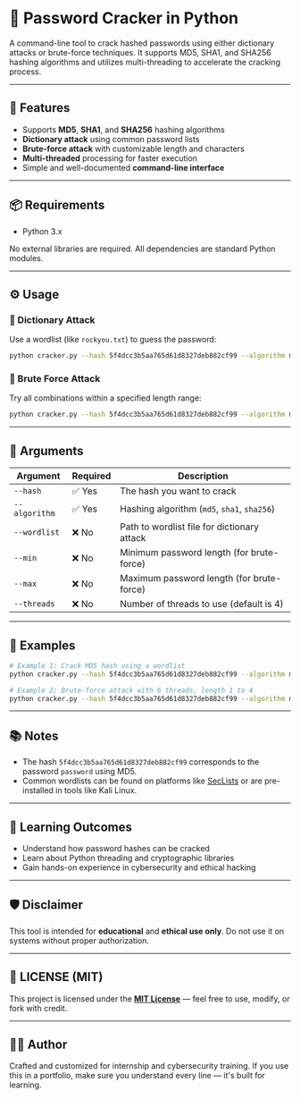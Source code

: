# 🔐 Password Cracker in Python

A command-line tool to crack hashed passwords using either dictionary attacks or brute-force techniques. It supports MD5, SHA1, and SHA256 hashing algorithms and utilizes multi-threading to accelerate the cracking process.

---

## 🚀 Features
- Supports **MD5**, **SHA1**, and **SHA256** hashing algorithms
- **Dictionary attack** using common password lists
- **Brute-force attack** with customizable length and characters
- **Multi-threaded** processing for faster execution
- Simple and well-documented **command-line interface**

---

## 📦 Requirements
- Python 3.x

No external libraries are required. All dependencies are standard Python modules.

---

## ⚙️ Usage

### 📘 Dictionary Attack
Use a wordlist (like `rockyou.txt`) to guess the password:
```bash
python cracker.py --hash 5f4dcc3b5aa765d61d8327deb882cf99 --algorithm md5 --wordlist rockyou.txt
```

### 🧠 Brute Force Attack
Try all combinations within a specified length range:
```bash
python cracker.py --hash 5f4dcc3b5aa765d61d8327deb882cf99 --algorithm md5 --min 1 --max 4 --threads 6
```

---

## 📝 Arguments
| Argument      | Required | Description |
|---------------|----------|-------------|
| `--hash`      | ✅ Yes   | The hash you want to crack |
| `--algorithm` | ✅ Yes   | Hashing algorithm (`md5`, `sha1`, `sha256`) |
| `--wordlist`  | ❌ No    | Path to wordlist file for dictionary attack |
| `--min`       | ❌ No    | Minimum password length (for brute-force) |
| `--max`       | ❌ No    | Maximum password length (for brute-force) |
| `--threads`   | ❌ No    | Number of threads to use (default is 4) |

---

## 🧪 Examples
```bash
# Example 1: Crack MD5 hash using a wordlist
python cracker.py --hash 5f4dcc3b5aa765d61d8327deb882cf99 --algorithm md5 --wordlist passwords.txt

# Example 2: Brute-force attack with 6 threads, length 1 to 4
python cracker.py --hash 5f4dcc3b5aa765d61d8327deb882cf99 --algorithm md5 --min 1 --max 4 --threads 6
```

---

## 📚 Notes
- The hash `5f4dcc3b5aa765d61d8327deb882cf99` corresponds to the password `password` using MD5.
- Common wordlists can be found on platforms like [SecLists](https://github.com/danielmiessler/SecLists) or are pre-installed in tools like Kali Linux.

---

## 🧠 Learning Outcomes
- Understand how password hashes can be cracked
- Learn about Python threading and cryptographic libraries
- Gain hands-on experience in cybersecurity and ethical hacking

---

## 🛡️ Disclaimer
This tool is intended for **educational** and **ethical use only**. Do not use it on systems without proper authorization.

---

## 📜 LICENSE (MIT)
This project is licensed under the **[MIT License](https://github.com/thekanhakodes/Password-Cracker-in-Python?tab=MIT-1-ov-file)** — feel free to use, modify, or fork with credit.

---

## 👨‍💻 Author
Crafted and customized for internship and cybersecurity training. If you use this in a portfolio, make sure you understand every line — it's built for learning.
